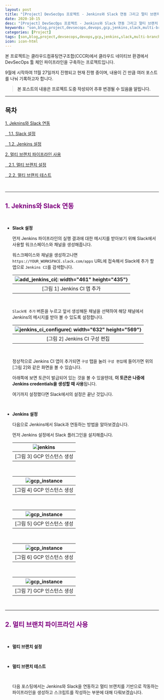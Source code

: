 ```yaml
---
layout: post
title: "[Project] DevSecOps 프로젝트 - Jenkins와 Slack 연동 그리고 멀티 브랜치 파이프라인의 사용"
date: 2020-10-15
desc: "[Project] DevSecOps 프로젝트 - Jenkins와 Slack 연동 그리고 멀티 브랜치 파이프라인의 사용"
keywords: "son,blog,project,devsecops,devops,gcp,jenkins,slack,multi-branch,pipeline"
categories: [Project]
tags: [son,blog,project,devsecops,devops,gcp,jenkins,slack,multi-branch,pipeline]
icon: icon-html
---
```


본 프로젝트는 클라우드컴퓨팅연구조합(CCCR)에서 클라우드 네이티브 환경에서 DevSecOps 툴 체인 파이프라인을 구축하는 프로젝트입니다.

9월에 시작하여 11월 27일까지 진행되고 현재 진행 중이며, 내용이 긴 만큼 여러 포스트를 나눠 기록하고자 합니다.

> **본 포스트의 내용은 프로젝트 도중 작성되어 추후 변경될 수 있음을 알립니다.**

---

## 목차

[1. Jeknins와 Slack 연동](#list1)

[&nbsp;&nbsp; 1.1. Slack 설정](#list1_1)

[&nbsp;&nbsp; 1.2. Jenkins 설정](#list1_2)

[2. 멀티 브랜치 파이프라인 사용](#list2)

[&nbsp;&nbsp; 2.1. 멀티 브랜치 설정](#list2_1)

[&nbsp;&nbsp; 2.2. 멀티 브랜치 테스트](#list2_2)

<br>

---

## <span style="color:purple">**1. Jeknins와 Slack 연동**</span>   <a name="list1"></a>

<br>

- **Slack 설정**   <a name="list1_1"></a>

    먼저 Jenkins 파이프라인의 실행 결과에 대한 메시지를 받아보기 위해 Slack에서 사용할 워크스페이스와 채널을 생성해줍니다.

    워스크페이스와 채널을 생성하고나면 `https://YOUR_WORKSPACE.slack.com/apps` URL에 접속해서 Slack에 추가 할 앱으로 `Jenkins CI`를 검색합니다.

    | ![add_jenkins_ci](/static/assets/img/landing/project/devsecops_5_1.png){: width="461" height="435"} |
    |:--:| 
    | [그림 1] Jenkins CI 앱 추가 |

    <br>

    `Slack에 추가` 버튼을 누르고 앞서 생성해둔 채널을 선택하여 해당 채널에서 Jenkins의 메시지를 받아 볼 수 있도록 설정합니다.

    | ![jenkins_ci_configure](/static/assets/img/landing/project/devsecops_5_2.png){: width="632" height="569"} |
    |:--:| 
    | [그림 2] Jenkins CI 구성 편집 |

    <br>

    정상적으로 Jenkins CI 앱이 추가되면 `구성` 탭을 눌러 `구성 편집`에 들어가면 위의 [그림 2]와 같은 화면을 볼 수 있습니다.
    
    아래쪽에 보면 토큰이 발급되어 있는 것을 볼 수 있을텐데, **이 토큰은 나중에 Jenkins credentials을 생성할 때 사용**됩니다.

    여기까지 설정했다면 Slack에서의 설정은 끝난 것입니다.

    <br>


- **Jenkins 설정**   <a name="list1_2"></a>

    다음으로 Jenkins에서 Slack과 연동하는 방법을 알아보겠습니다.

    먼저 Jenkins 설정에서 Slack 플러그인을 설치해줍니다.

    | ![jenkins](/static/assets/img/landing/project/devsecops_5_3.png) |
    |:--:| 
    | [그림 3] GCP 인스턴스 생성 |

    <br>

    | ![gcp_instance](/static/assets/img/landing/project/devsecops_5_4.png) |
    |:--:| 
    | [그림 4] GCP 인스턴스 생성 |

    <br>

    | ![gcp_instance](/static/assets/img/landing/project/devsecops_5_5.png) |
    |:--:| 
    | [그림 5] GCP 인스턴스 생성 |

    <br>

    | ![gcp_instance](/static/assets/img/landing/project/devsecops_5_6.png) |
    |:--:| 
    | [그림 6] GCP 인스턴스 생성 |

    <br>

    | ![gcp_instance](/static/assets/img/landing/project/devsecops_5_7.png) |
    |:--:| 
    | [그림 7] GCP 인스턴스 생성 |

    <br>

---

## <span style="color:purple">**2. 멀티 브랜치 파이프라인 사용**</span>   <a name="list2"></a>

<br>

- **멀티 브랜치 설정**   <a name="list2_1"></a>



    <br>


- **멀티 브랜치 테스트**   <a name="list2_2"></a>



    <br>

    다음 포스팅에서는 Jenkins와 Slack을 연동하고 멀티 브랜치를 기반으로 작동하는 파이프라인을 생성하고 스크립트를 작성하는 부분에 대해 다뤄보겠습니다.
